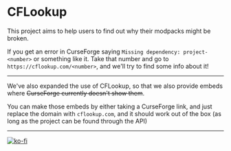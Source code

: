 # CFLookup

This project aims to help users to find out why their modpacks might be broken.

If you get an error in CurseForge saying `Missing dependency: project-<number>` or something like it.
Take that number and go to `https://cflookup.com/<number>`, and we'll try to find some info about it!

---

We've also expanded the use of CFLookup, so that we also provide embeds where ~~CurseForge currently doesn't show them~~.

You can make those embeds by either taking a CurseForge link, and just replace the domain with `cflookup.com`,
and it should work out of the box (as long as the project can be found through the API)

---

[![ko-fi](https://ko-fi.com/img/githubbutton_sm.svg)](https://ko-fi.com/C0C2Y4SFN)